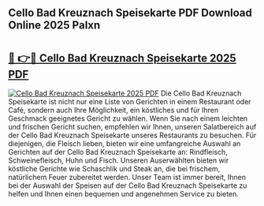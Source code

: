 ## Cello Bad Kreuznach Speisekarte PDF Download Online 2025 PaIxn

# <h2><a href="http://gc5fvgr.nevu.top/?p=Cello+Bad+Kreuznach+Speisekarte">🔗 👉🔴 Cello Bad Kreuznach Speisekarte 2025 PDF</a></h2>

[![Cello Bad Kreuznach Speisekarte 2025 PDF](https://i.imgur.com/dBaPXMq.png)](http://gc5fvgr.nevu.top/?p=Cello+Bad+Kreuznach+Speisekarte)
Die Cello Bad Kreuznach Speisekarte ist nicht nur eine Liste von Gerichten in einem Restaurant oder Café, sondern auch Ihre Möglichkeit, ein köstliches und für Ihren Geschmack geeignetes Gericht zu wählen. Wenn Sie nach einem leichten und frischen Gericht suchen, empfehlen wir Ihnen, unseren Salatbereich auf der Cello Bad Kreuznach Speisekarte unseres Restaurants zu besuchen. Für diejenigen, die Fleisch lieben, bieten wir eine umfangreiche Auswahl an Gerichten auf der Cello Bad Kreuznach Speisekarte an: Rindfleisch, Schweinefleisch, Huhn und Fisch. Unseren Auserwählten bieten wir köstliche Gerichte wie Schaschlik und Steak an, die bei frischem, natürlichem Feuer zubereitet werden. Unser Team ist immer bereit, Ihnen bei der Auswahl der Speisen auf der Cello Bad Kreuznach Speisekarte zu helfen und Ihnen einen bequemen und angenehmen Service zu bieten.
